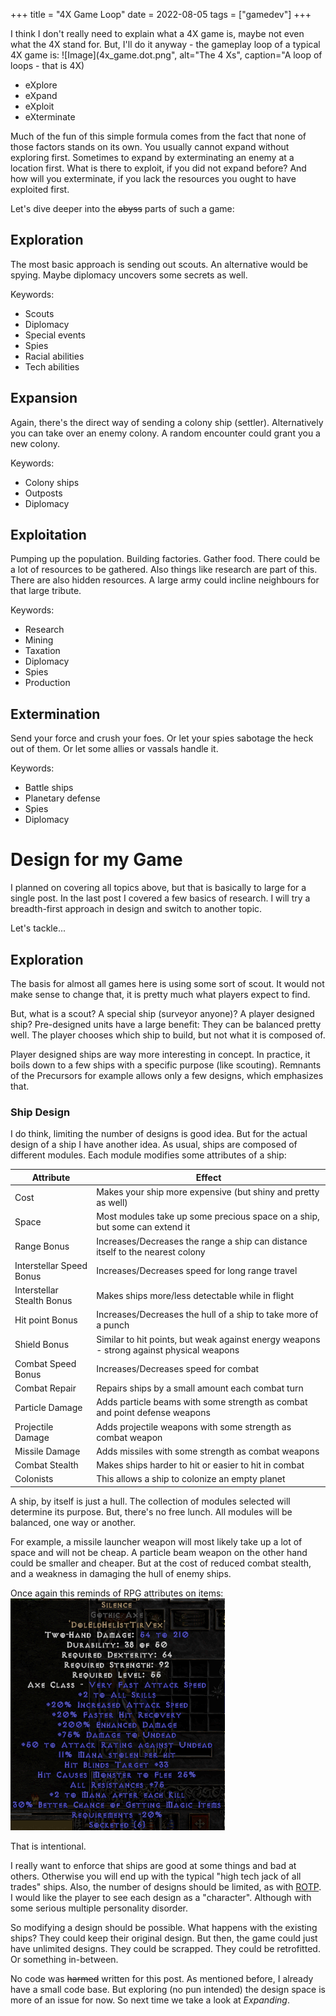 +++
title = "4X Game Loop"
date = 2022-08-05
tags = ["gamedev"]
+++

I think I don't really need to explain what a 4X game is, maybe not even what the 4X stand for.
But, I'll do it anyway - the gameplay loop of a typical 4X game is:
![Image](4x_game.dot.png", alt="The 4 Xs", caption="A loop of loops - that is 4X)
* eXplore
* eXpand
* eXploit
* eXterminate

Much of the fun of this simple formula comes from the fact that none of those factors stands on its own.
You usually cannot expand without exploring first. Sometimes to expand by exterminating an enemy at a location first.
What is there to exploit, if you did not expand before?
And how will you exterminate, if you lack the resources you ought to have exploited first.

Let's dive deeper into the ~~abyss~~ parts of such a game:

## Exploration
The most basic approach is sending out scouts. An alternative would be spying.
Maybe diplomacy uncovers some secrets as well.

Keywords:
* Scouts
* Diplomacy
* Special events
* Spies
* Racial abilities
* Tech abilities

## Expansion
Again, there's the direct way of sending a colony ship (settler). Alternatively you can take over an enemy colony.
A random encounter could grant you a new colony.

Keywords:
* Colony ships
* Outposts
* Diplomacy

## Exploitation
Pumping up the population. Building factories. Gather food. There could be a lot of resources to be gathered.
Also things like research are part of this.
There are also hidden resources. A large army could incline neighbours for that large tribute.

Keywords:
* Research
* Mining
* Taxation
* Diplomacy
* Spies
* Production

## Extermination
Send your force and crush your foes. Or let your spies sabotage the heck out of them. Or let some allies or vassals handle it.

Keywords:
* Battle ships
* Planetary defense
* Spies
* Diplomacy

# Design for my Game
I planned on covering all topics above, but that is basically to large for a single post.
In the last post I covered a few basics of research. 
I will try a breadth-first approach in design and switch to another topic.

Let's tackle...

## Exploration
The basis for almost all games here is using some sort of scout.
It would not make sense to change that, it is pretty much what players expect to find.

But, what is a scout? A special ship (surveyor anyone)? A player designed ship?
Pre-designed units have a large benefit: They can be balanced pretty well.
The player chooses which ship to build, but not what it is composed of.

Player designed ships are way more interesting in concept.
In practice, it boils down to a few ships with a specific purpose (like scouting). 
Remnants of the Precursors for example allows only a few designs, which emphasizes that.

### Ship Design
I do think, limiting the number of designs is good idea.
But for the actual design of a ship I have another idea. As usual, ships are composed of different modules.
Each module modifies some attributes of a ship:

| Attribute                  | Effect                                                                                   |
| ----                       | ----                                                                                     |
| Cost                       | Makes your ship more expensive (but shiny and pretty as well)                            |
| Space                      | Most modules take up some precious space on a ship, but some can extend it               |
| Range Bonus                | Increases/Decreases the range a ship can distance itself to the nearest colony           |
| Interstellar Speed Bonus   | Increases/Decreases speed for long range travel                                          |
| Interstellar Stealth Bonus | Makes ships more/less detectable while in flight                                         |
| Hit point Bonus            | Increases/Decreases the hull of a ship to take more of a punch                           |
| Shield Bonus               | Similar to hit points, but weak against energy weapons - strong against physical weapons |
| Combat Speed Bonus         | Increases/Decreases speed for combat                                                     |
| Combat Repair              | Repairs ships by a small amount each combat turn                                         |
| Particle Damage            | Adds particle beams with some strength as combat and point defense weapons               |
| Projectile Damage          | Adds projectile weapons with some strength as combat weapon                              |
| Missile Damage             | Adds missiles with some strength as combat weapons                                       |
| Combat Stealth             | Makes ships harder to hit or easier to hit in combat                                     |
| Colonists                  | This allows a ship to colonize an empty planet                                           |

A ship, by itself is just a hull. The collection of modules selected will determine its purpose.
But, there's no free lunch. All modules will be balanced, one way or another.

For example, a missile launcher weapon will most likely take up a lot of space and will not be cheap.
A particle beam weapon on the other hand could be smaller and cheaper.
But at the cost of reduced combat stealth, and a weakness in damaging the hull of enemy ships.

Once again this reminds of RPG attributes on items:
![Simple Weapon](Simple%20Weapon.png "Impressive")

That is intentional.

I really want to enforce that ships are good at some things and bad at others.
Otherwise you will end up with the typical "high tech jack of all trades" ships.
Also, the number of designs should be limited, as with [ROTP](https://rayfowler.itch.io/remnants-of-the-precursors).
I would like the player to see each design as a "character". Although with some serious multiple personality disorder.

So modifying a design should be possible. What happens with the existing ships?
They could keep their original design. But then, the game could just have unlimited designs.
They could be scrapped. They could be retrofitted. Or something in-between.

No code was ~~harmed~~ written for this post. As mentioned before, I already have a small code base. 
But exploring (no pun intended) the design space is more of an issue for now.
So next time we take a look at *Expanding*.
